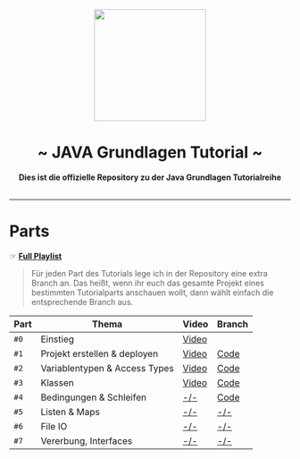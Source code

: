  <div align="center">
     <img src="https://zekro.de/src/Java_logo_icon.png" width="200">
     <h1>~ JAVA Grundlagen Tutorial ~</h1>
     <strong>Dies ist die offizielle Repository zu der Java Grundlagen Tutorialreihe</strong><br><br>

 </div>

---

# Parts

☞ **[Full Playlist](https://www.youtube.com/playlist?list=PLthqW7GiLEwKGzfoT7mJ4FkgIjV_6lM1L)**

> Für jeden Part des Tutorials lege ich in der Repository eine extra Branch an. Das heißt, wenn ihr euch das gesamte Projekt eines bestimmten Tutorialparts anschauen wollt, dann wählt einfach die entsprechende Branch aus. 

| Part | Thema | Video | Branch |
|------|-------|-------|--------|
| `#0` | Einstieg | [Video](https://www.youtube.com/watch?v=tTXHwWcUrDE) |  |
| `#1` | Projekt erstellen & deployen | [Video](https://youtu.be/Lap1SIzYcNk) | [Code](https://github.com/zekroTJA/JavaTutorial/tree/part-01) | 
| `#2` | Variablentypen & Access Types | [Video](https://youtu.be/_3IcmkEpxJU) | [Code](https://github.com/zekroTJA/JavaTutorial/tree/part-02) | 
| `#3` | Klassen | [Video](https://youtu.be/aAmd6XNTV4E) | [Code](https://github.com/zekroTJA/JavaTutorial/tree/part-03) |
| `#4` | Bedingungen & Schleifen | [-/-]() | [Code](https://github.com/zekroTJA/JavaTutorial/tree/part-04) |
| `#5` | Listen & Maps | [-/-]() | [-/-]() |
| `#6` | File IO | [-/-]() | [-/-]() |
| `#7` | Vererbung, Interfaces | [-/-]() | [-/-]() |
